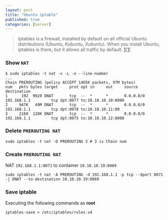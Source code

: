 ```yaml
---
layout: post
title: "Ubuntu iptable"
published: true
categories: [server]
---
```

> Iptables is a firewall, installed by default on all official Ubuntu distributions (Ubuntu, Kubuntu, Xubuntu). When you install Ubuntu, iptables is there, but it allows all traffic by default. [1][[1]]

### Show `NAT`
```shell
$ sudo iptables -t nat -v -L -n --line-number
...
Chain PREROUTING (policy ACCEPT 1465K packets, 97M bytes)
num   pkts bytes target     prot opt in     out     source               destination         
1      192  9920 DNAT       tcp  --  *      *       0.0.0.0/0            192.168.1.1         tcp dpt:8077 to:10.10.10.10:8000
2     947K   49M DNAT       tcp  --  *      *       0.0.0.0/0            192.168.1.1         tcp dpt:8078 to:10.10.10.11:80
3     2168  128K DNAT       tcp  --  *      *       0.0.0.0/0            192.168.1.1         tcp dpt:8075 to:10.10.10.12:8000
```

### Delete `PREROUTING NAT`

```shell
sudo iptables -t nat -D PREROUTING 3 # 3 is Chain num
```

### Create `PREROUTING NAT`
NAT `192.168.1.1:8071` to container `10.10.10.19:8069`
```shell
sudo iptables -t nat -A PREROUTING -d 192.168.1.1 -p tcp --dport 8071 -j DNAT --to-destination 10.10.10.19:8069
```

### Save iptable
Executing the following commands as **root**
```shell
iptables-save > /etc/iptables/rules.v4
```

[1]: https://help.ubuntu.com/community/IptablesHowTo "IptablesHowTo"
